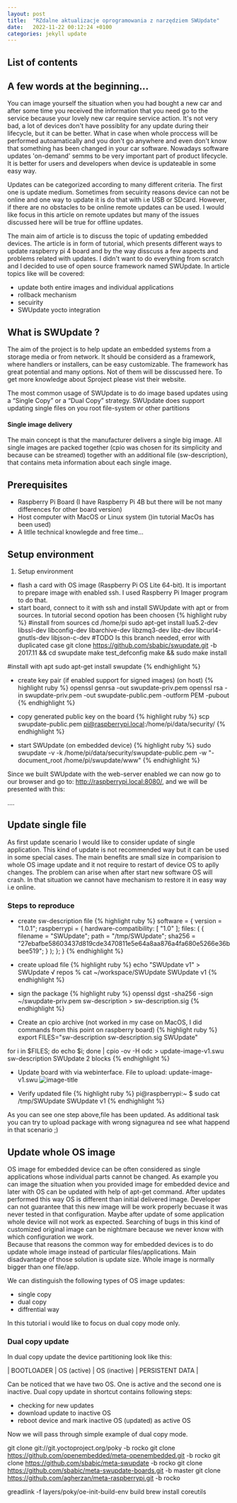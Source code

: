 ```yaml
---
layout: post
title:  "RZdalne aktualizacje oprogramowania z narzędziem SWUpdate"
date:   2022-11-22 00:12:24 +0100
categories: jekyll update
---
```

## List of contents

## A few words at the beginning...
You can image yourself the situation when you had bought a new car and after some time you received the information that you need go to the service because your lovely new car require service action. It's not very bad, a lot of devices don't have possiblity for any update during their lifecycle, but it can be better. What in case when whole proccess will be performed autoamatically and you don't go anywhere and even don't know that something has been changed in your car software. Nowadays software updates 'on-demand' semms to be very important part of product lifecycle. It is better for users and developers when device is updateable in some easy way.

Updates can be categorized according to many different criteria. The first one is update medium. Sometimes from secuirity reasons device can not be online and one way to update it is do that with i.e USB or SDcard. However, if there are no obstacles to be online remote updates can be used. I would like focus in this article on remote updates but many of the issues discussed here will be true for offline updates.

The main aim of article is to discuss the topic of updating embedded devices. The article is in form of tutorial, which presents different ways to update raspberry pi 4 board and by the way disscuss a few aspects and problems related with updates. I didn't want to do everything from scratch and I decided to use of open source framework named SWUpdate. In article topics like will be covered:
* update both entire images and individual applications
* rollback mechanism
* secuirity 
* SWUpdate yocto integration

## What is SWUpdate ?
The aim of the project is to help update an embedded systems from a storage media or from network. It should be considerd as a framework, where handlers or installers, can be easy customizable. The framework has great potential and many options. Not of them will be disscussed here. To get more knowledge about Sproject please vist their website.

The most common usage of SWUpdate is to do image based updates using a “Single Copy” or a “Dual Copy” strategy. SWUpdate does support updating single files on you root file-system or other partitions

#### Single image delivery
The main concept is that the manufacturer delivers a single big image. All single images are packed together (cpio was chosen for its simplicity and because can be streamed) together with an additional file (sw-description), that contains meta information about each single image.

## Prerequisites
- Raspberry Pi Board (I have Raspberry Pi 4B but there will be not many differences for other board version)
- Host computer with MacOS or Linux system ()in tutorial MacOs has been used)
- A litlle technical knowlegde and free time...

## Setup environment
1. Setup environment
- flash a card with OS image (Raspberry Pi OS Lite 64-bit). It is important to prepare image with enabled ssh. I used Raspberry Pi Imager program to do that.
- start board, connect to it  with ssh and install SWUpdate with apt or from sources. In tutorial second opotion has been choosen
{% highlight ruby %}
#install from sources
cd /home/pi
sudo apt-get install lua5.2-dev libssl-dev libconfig-dev libarchive-dev libzmq3-dev libz-dev libcurl4-gnutls-dev libjson-c-dev
#TODO Is this branch needed, error with duplicated case
git clone https://github.com/sbabic/swupdate.git -b 2017.11 && cd swupdate
make test_defconfig
make && sudo make install

#install with apt
sudo apt-get install swupdate
{% endhighlight %}

- create key pair (if enabled support for signed images) (on host)
{% highlight ruby %}
openssl genrsa -out swupdate-priv.pem
openssl rsa -in swupdate-priv.pem -out swupdate-public.pem -outform PEM -pubout
{% endhighlight %}

- copy generated public key on the board
{% highlight ruby %}
scp swupdate-public.pem  pi@raspberrypi.local:/home/pi/data/security/
{% endhighlight %}

- start SWUpdate (on embedded device)
{% highlight ruby %}
sudo swupdate -v -k /home/pi/data/security/swupdate-public.pem -w "-document_root /home/pi/swupdate/www"
{% endhighlight %}

Since we built SWUpdate with the web-server enabled we can now go to our browser and go to:
http://raspberrypi.local:8080/, and we will be presented with this: 

....

## Update single file
As first update scenario I would like to consider update of single application. This kind of update is not recommended way but it can be used in some special cases. The main benefits are small size in comparision to whole OS image update and it not require to restart of device OS to aplly changes. The problem can arise when after start new software OS will crash. In that situation we cannot have mechanism to restore it in easy way i.e online.
 
### Steps to reproduce
- create sw-description file
{% highlight ruby %}
software =
{
    version = "1.0.1";
    raspberrypi = {
        hardware-compatibility: [ "1.0" ];
        files: (
            {
                filename = "SWUpdate";
                path = "/tmp/SWUpdate";
                sha256 = "27ebafbe58603437d819cde3470811e5e64a8aa876a4fa680e5266e36bbee519";
            }
        );
    };
}
{% endhighlight %}

- create upload file
{% highlight ruby %}
echo "SWUpdate v1" > SWUpdate
√ repos % cat ~/workspace/SWUpdate 
SWUpdate v1
{% endhighlight %}

- sign the package
{% highlight ruby %}
openssl dgst -sha256 -sign ~/swupdate-priv.pem sw-description > sw-description.sig
{% endhighlight %}

- Create an cpio archive (not worked in my case on MacOS, I did commands from this point on raspberry board)
{% highlight ruby %}
export FILES="sw-description sw-description.sig SWUpdate"

for i in $FILES; do echo $i; done | cpio -ov -H odc >  update-image-v1.swu
sw-description
SWUpdate
2 blocks
{% endhighlight %}

- Update board with via webinterface. File to upload: update-image-v1.swu
![image-title](/assets/images/SWUpdate_success.png)

- Verify updated file
{% highlight ruby %}
pi@raspberrypi:~ $ sudo cat /tmp/SWUpdate 
SWUpdate v1
{% endhighlight %}

As you can see one step above,file has been updated. As additional task you can try to upload package with wrong signagurea nd see what happend in that scenario ;)

## Update whole OS image
OS image for embedded device can be often considered as single applications whose individual parts cannot be changed. As example you can image the situation when you provided image for embedded device and later with OS can be updated with help of apt-get command. After updates performed this way OS is different than initial delivered image. Developer can not guarantee that this new image will be work properly becuase it was never tested in that configuration. Maybe after update of some application whole device will not work as expected. Searching of bugs in this kind of customized original image can be nightmare because we never know with which configuration we work.      
Because that reasons the common way for embedded devices is to do update whole image instead of particular files/applications. Main disadvantage of those solution is update size. Whole image is normally bigger than one file/app.

We can distinguish the following types of OS image updates:
- single copy
- dual copy
- diffrential way

In this tutorial i would like to focus on dual copy mode only.

### Dual copy update
In dual copy update the device partitioning look like this:

| BOOTLOADER | OS (active) | OS (inactive) | PERSISTENT DATA |

Can be noticed that we have two OS. One is active and the second one is inactive.
Dual copy update in shortcut contains following steps:
- checking for new updates
- download update to inactive OS
- reboot device and mark inactive OS (updated) as active OS

Now we will pass through simple example of dual copy mode.

git clone git://git.yoctoproject.org/poky -b rocko
git clone https://github.com/openembedded/meta-openembedded.git -b rocko
git clone https://github.com/sbabic/meta-swupdate -b rocko
git clone https://github.com/sbabic/meta-swupdate-boards.git -b master
git clone https://github.com/agherzan/meta-raspberrypi.git -b rocko

greadlink -f layers/poky/oe-init-build-env build
brew install coreutils




